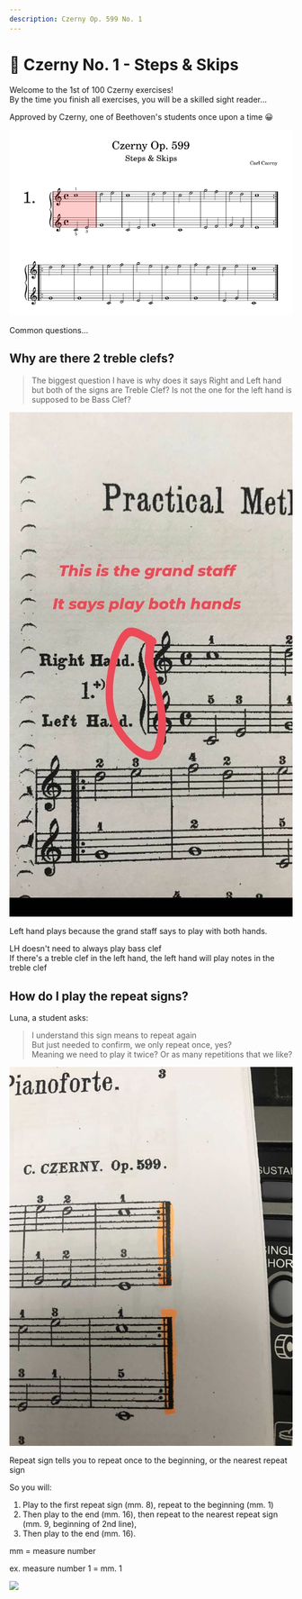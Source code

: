 ```yaml
---
description: Czerny Op. 599 No. 1
---
```


# 🎼 Czerny No. 1 - Steps & Skips

Welcome to the 1st of 100 Czerny exercises!   
By the time you finish all exercises, you will be a skilled sight reader...  
  
Approved by Czerny, one of Beethoven's students once upon a time 😀

![](../../.gitbook/assets/image%20%2891%29.png)

Common questions...



## Why are there 2 treble clefs?

> The biggest question I have is why does it says Right and Left hand but both of the signs are Treble Clef? Is not the one for the left hand is supposed to be Bass Clef?

![](../../.gitbook/assets/image%20%2888%29.png)

Left hand plays because the grand staff says to play with both hands.

LH doesn't need to always play bass clef  
If there's a treble clef in the left hand, the left hand will play notes in the treble clef





## How do I play the repeat signs?

Luna, a student asks:

> I understand this sign means to repeat again   
> But just needed to confirm, we only repeat once, yes?   
> Meaning we need to play it twice? Or as many repetitions that we like?

![](../../.gitbook/assets/image%20%2889%29.png)

Repeat sign tells you to repeat once to the beginning, or the nearest repeat sign 

So you will: 

1. Play to the first repeat sign \(mm. 8\), repeat to the beginning \(mm. 1\) 
2. Then play to the end \(mm. 16\), then repeat to the nearest repeat sign \(mm. 9, beginning of 2nd line\), 
3. Then play to the end \(mm. 16\).

mm = measure number   
  
ex. measure number 1 = mm. 1

![](https://i.gyazo.com/a35d9aa8c1a535fae295c58d15a5659f.gif)









